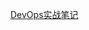 [DevOps实战笔记](https://learn.lianglianglee.com/%E4%B8%93%E6%A0%8F/DevOps%E5%AE%9E%E6%88%98%E7%AC%94%E8%AE%B0)
